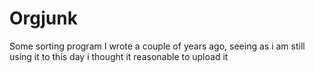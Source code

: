 # Orgjunk
Some sorting program I wrote a couple of years ago, seeing as i am still using it to this day i thought it reasonable to upload it 

